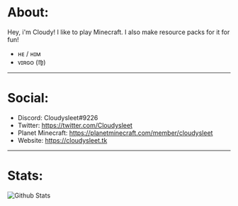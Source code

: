 # About:
Hey, i'm Cloudy! I like to play Minecraft. I also make resource packs for it for fun!
- ʜᴇ / ʜɪᴍ
- ᴠɪʀɢᴏ (♍︎)

---

# Social:
- Discord: Cloudysleet#9226
- Twitter: https://twitter.com/Cloudysleet
- Planet Minecraft: https://planetminecraft.com/member/cloudysleet
- Website: https://cloudysleet.tk

---

# Stats:
![Github Stats](https://github-readme-stats.vercel.app/api?username=cloudysleet&&show_icons=true&title_color=a1e2fb&hide_rank=true&icon_color=00b8ff&text_color=d7f4ff&bg_color=001756 "GitHub Stats")
